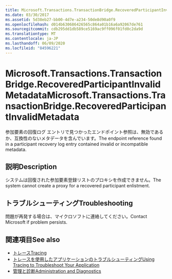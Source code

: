 ```yaml
---
title: Microsoft.Transactions.TransactionBridge.RecoveredParticipantInvalidMetadata
ms.date: 03/30/2017
ms.assetid: 5d38eb27-bb00-4d7e-a234-50de8d90a0f9
ms.openlocfilehash: d014b630686426565c864a01b16a6a92067de761
ms.sourcegitcommit: cdb295dd1db589ce5169ac9ff096f01fd0c2da9d
ms.translationtype: MT
ms.contentlocale: ja-JP
ms.lasthandoff: 06/09/2020
ms.locfileid: "84596221"
---
```

# <a name="microsofttransactionstransactionbridgerecoveredparticipantinvalidmetadata"></a><span data-ttu-id="9b4db-102">Microsoft.Transactions.TransactionBridge.RecoveredParticipantInvalidMetadata</span><span class="sxs-lookup"><span data-stu-id="9b4db-102">Microsoft.Transactions.TransactionBridge.RecoveredParticipantInvalidMetadata</span></span>
<span data-ttu-id="9b4db-103">参加要素の回復ログ エントリで見つかったエンドポイント参照は、無効であるか、互換性のないメタデータを含んでいます。</span><span class="sxs-lookup"><span data-stu-id="9b4db-103">The endpoint reference found in a participant recovery log entry contained invalid or incompatible metadata.</span></span>  
  
## <a name="description"></a><span data-ttu-id="9b4db-104">説明</span><span class="sxs-lookup"><span data-stu-id="9b4db-104">Description</span></span>  
 <span data-ttu-id="9b4db-105">システムは回復された参加要素登録リストのプロキシを作成できません。</span><span class="sxs-lookup"><span data-stu-id="9b4db-105">The system cannot create a proxy for a recovered participant enlistment.</span></span>  
  
## <a name="troubleshooting"></a><span data-ttu-id="9b4db-106">トラブルシューティング</span><span class="sxs-lookup"><span data-stu-id="9b4db-106">Troubleshooting</span></span>  
 <span data-ttu-id="9b4db-107">問題が再発する場合は、マイクロソフトに連絡してください。</span><span class="sxs-lookup"><span data-stu-id="9b4db-107">Contact Microsoft if problem persists.</span></span>  
  
## <a name="see-also"></a><span data-ttu-id="9b4db-108">関連項目</span><span class="sxs-lookup"><span data-stu-id="9b4db-108">See also</span></span>

- [<span data-ttu-id="9b4db-109">トレース</span><span class="sxs-lookup"><span data-stu-id="9b4db-109">Tracing</span></span>](index.md)
- [<span data-ttu-id="9b4db-110">トレースを使用したアプリケーションのトラブルシューティング</span><span class="sxs-lookup"><span data-stu-id="9b4db-110">Using Tracing to Troubleshoot Your Application</span></span>](using-tracing-to-troubleshoot-your-application.md)
- [<span data-ttu-id="9b4db-111">管理と診断</span><span class="sxs-lookup"><span data-stu-id="9b4db-111">Administration and Diagnostics</span></span>](../index.md)
